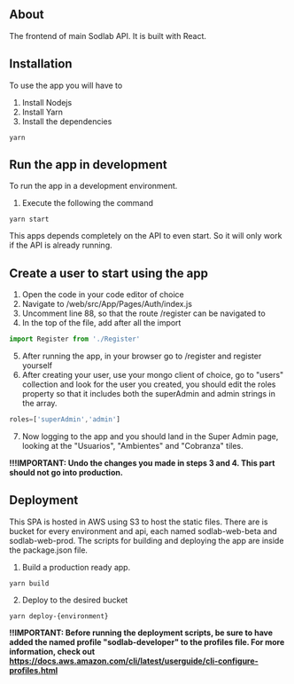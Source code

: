## About

The frontend of main Sodlab API. It is built with React.


## Installation

To use the app you will have to
1. Install Nodejs
2. Install Yarn
3. Install the dependencies

```console
yarn
```


## Run the app in development

To run the app in a development environment.
1. Execute the following the command
```console
yarn start
```
This apps depends completely on the API to even start. So it will only work if the API is already running.

## Create a user to start using the app

1. Open the code in your code editor of choice
2. Navigate to /web/src/App/Pages/Auth/index.js
3. Uncomment line 88, so that the route /register can be navigated to
4. In the top of the file, add after all the import
```js
import Register from './Register'
```
5. After running the app, in your browser go to /register and register yourself
6. After creating your user, use your mongo client of choice, go to "users" collection and look for the user you created, you should edit the roles property so that it includes both the superAdmin and admin strings in the array.
```js
roles=['superAdmin','admin']
```
7. Now logging to the app and you should land in the Super Admin page, looking at the "Usuarios", "Ambientes" and "Cobranza" tiles.

**!!!IMPORTANT: Undo the changes you made in steps 3 and 4. This part should not go into production.**

## Deployment

This SPA is hosted in AWS using S3 to host the static files. There are is bucket for every environment and api, each named sodlab-web-beta and sodlab-web-prod.
The scripts for building and deploying the app are inside the package.json file.

1. Build a production ready app.

```console
yarn build
````
2. Deploy to the desired bucket
```console
yarn deploy-{environment}
````

**!!IMPORTANT: Before running the deployment scripts, be sure to have added the named profile "sodlab-developer" to the profiles file. For more information, check out https://docs.aws.amazon.com/cli/latest/userguide/cli-configure-profiles.html**

